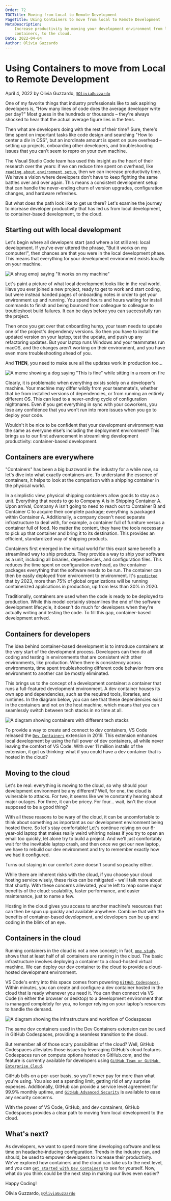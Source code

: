 ```yaml
---
Order: 72
TOCTitle: Moving from Local to Remote Development
PageTitle: Using Containers to move from local to Remote Development
MetaDescription:
    Increase productivity by moving your development environment from local, to
    containers, to the cloud.
Date: 2022-04-04
Author: Olivia Guzzardo
---
```


# Using Containers to move from Local to Remote Development

April 4, 2022 by Olivia Guzzardo,
[`@OliviaGuzzardo`](HTTPS://twitter.com/OliviaGuzzardo)

One of my favorite things that industry professionals like to ask aspiring
developers is, "How many lines of code does the average developer write per
day?" Most guess in the hundreds or thousands – they're always shocked to hear
that the actual average figure lies in the tens.

Then what are developers doing with the rest of their time? Sure, there's time
spent on important tasks like code design and searching "How to center a div in
CSS", but an inordinate amount is spent on pure overhead – setting up projects,
onboarding other developers, and troubleshooting issues that you can't seem to
repro on your own machine.

The Visual Studio Code team has used this insight as the heart of their research
over the years: if we can reduce time spent on overhead, like
[`reading about environment setup`](HTTPS://code.visualstudio.com/blogs/2022/03/08/the-tutorial-problem),
then we can increase productivity time. We have a vision where developers don't
have to keep fighting the same battles over and over again. This means a
consistent development setup that can handle the never-ending churn of version
upgrades, configuration changes, and hardware refreshes.

But what does the path look like to get us there? Let's examine the journey to
increase developer productivity that has led us from local development, to
container-based development, to the cloud.

## Starting out with local development

Let's begin where all developers start (and where a lot still are): local
development. If you've ever uttered the phrase, "But it works on my computer!",
then chances are that you were in the local development phase. This means that
everything for your development environment exists locally on your machine.

![`A shrug emoji saying "It works on my machine"`](it-works-on-my-machine.png)

Let's paint a picture of what local development looks like in the real world.
Have you ever joined a new project, ready to get to work and start coding, but
were instead handed pages of onboarding notes in order to get your environment
up and running. You spend hours and hours waiting for install commands to finish
and being bounced from colleague to colleague to troubleshoot build failures. It
can be days before you can successfully run the project.

Then once you get over that onboarding hump, your team needs to update one of
the project's dependency versions. So then you have to install the updated
version on your laptop, test the update, and push up any refactoring updates.
But your laptop runs Windows and your teammates run macOS, and the changes
aren't working on their environment, and you have even more troubleshooting
ahead of you.

And **THEN**, you need to make sure all the updates work in production too...

![`A meme showing a dog saying "This is fine" while sitting in a room on fire`](this-is-fine-meme.png)

Clearly, it is problematic when everything exists solely on a developer's
machine. Your machine may differ wildly from your teammate's, whether that be
from installed versions of dependencies, or from running an entirely different
OS. This can lead to a never-ending cycle of configuration nightmares. Even if
you get everything in sync with your coworkers, you lose any confidence that you
won't run into more issues when you go to deploy your code.

Wouldn't it be nice to be confident that your development environment was the
same as everyone else's including the deployment environment? This brings us to
our first advancement in streamlining development productivity: container-based
development.

## Containers are everywhere

"Containers" has been a big buzzword in the industry for a while now, so let's
dive into what exactly containers are. To understand the essence of containers,
it helps to look at the comparison with a shipping container in the physical
world.

In a simplistic view, physical shipping containers allow goods to stay as a
unit. Everything that needs to go to Company A is in Shipping Container A. Upon
arrival, Company A isn't going to need to reach out to Container B and Container
C to acquire their complete package; everything is packaged within Container A.
Additionally, a company doesn't need separate infrastructure to deal with, for
example, a container full of furniture versus a container full of food. No
matter the content, they have the tools necessary to pick up that container and
bring it to its destination. This provides an efficient, standardized way of
shipping products.

Containers first emerged in the virtual world for this exact same benefit: a
streamlined way to ship products. They provide a way to ship your software as a
unit, including all binaries, dependencies, and configuration files. This
reduces the time spent on configuration overhead, as the container packages
everything that the software needs to be run. The container can then be easily
deployed from environment to environment. It's
[`predicted`](HTTPS://www.gartner.com/en/newsroom/press-releases/2020-06-25-gartner-forecasts-strong-revenue-growth-for-global-co)
that by 2023, more than 75% of global organizations will be running
containerized applications in production, up from less than 30% in 2020.

Traditionally, containers are used when the code is ready to be deployed to
production. While this model certainly streamlines the end of the software
development lifecycle, it doesn't do much for developers when they're actually
writing and testing the code. To fill this gap, container-based development
arrived.

## Containers for developers

The idea behind container-based development is to introduce containers at the
very start of the development process. Developers can then do all coding and
testing in environments that are consistent with other environments, like
production. When there is consistency across environments, time spent
troubleshooting different code behavior from one environment to another can be
mostly eliminated.

This brings us to the concept of a development container: a container that runs
a full-featured development environment. A dev container houses its own app and
dependencies, such as the required tools, libraries, and runtimes. In the
diagram below, you can see that these dependencies exist in the containers and
not on the host machine, which means that you can seamlessly switch between tech
stacks in no time at all.

![`A diagram showing containers with different tech stacks`](container-diagram.png)

To provide a way to create and connect to dev containers, VS Code released the
[`Dev Containers`](HTTPS://marketplace.visualstudio.com/items?itemName=ms-vscode-remote.remote-containers)
extension in 2019. This extension enhances local development by using the full
power of dev containers, all while never leaving the comfort of VS Code. With
over 11 million installs of the extension, it got us thinking: what if you could
have a dev container that is hosted in the cloud?

## Moving to the cloud

Let's be real: everything is moving to the cloud, so why should your development
environment be any different? Well, for one, the cloud is vulnerable to attacks.
For two, it seems like we're constantly hearing about major outages. For three,
it can be pricey. For four… wait, isn't the cloud supposed to be a good thing?

With all these reasons to be wary of the cloud, it can be uncomfortable to think
about something as important as our development environment being hosted there.
So let's stay comfortable! Let's continue relying on our 6-year-old laptop that
makes really weird whirring noises if you try to open an email too quickly, let
alone try to build a project. And we'll just comfortably wait for the inevitable
laptop crash, and then once we get our new laptop, we have to rebuild our dev
environment and try to remember exactly how we had it configured.

Turns out staying in our comfort zone doesn't sound so peachy either.

While there are inherent risks with the cloud, if you choose your cloud hosting
service wisely, these risks can be mitigated - we'll talk more about that
shortly. With these concerns alleviated, you're left to reap some major benefits
of the cloud: scalability, faster performance, and easier maintenance, just to
name a few.

Hosting in the cloud gives you access to another machine's resources that can
then be spun up quickly and available anywhere. Combine that with the benefits
of container-based development, and developers can be up and coding in the blink
of an eye.

## Containers in the cloud

Running containers in the cloud is not a new concept; in fact,
[`one study`](HTTPS://www.datadoghq.com/container-report/?utm_source=SocialMedia&utm_medium=Twitter&utm_campaign=OrganicPosting-containerreport)
shows that at least half of all containers are running in the cloud. The basic
infrastructure involves deploying a container to a cloud-hosted virtual machine.
We can deploy our dev container to the cloud to provide a cloud-hosted
development environment.

VS Code's entry into this space comes from powering
[`GitHub Codespaces`](HTTPS://github.com/features/codespaces). Within minutes,
you can create and configure a dev container hosted in the cloud that is ready
whenever you need it. You can then connect via VS Code (in either the browser or
desktop) to a development environment that is managed completely for you, no
longer relying on your laptop's resources to handle the demand.

![`A diagram showing the infrastructure and workflow of Codespaces`](codespaces-diagram.png)

The same dev containers used in the Dev Containers extension can be used in
GitHub Codespaces, providing a seamless transition to the cloud.

But remember all of those scary possibilities of the cloud? Well, GitHub
Codespaces alleviates those issues by leveraging GitHub's cloud features.
Codespaces run on compute options hosted on GitHub.com, and the feature is
currently available for developers using
[`GitHub Team or GitHub Enterprise Cloud`](HTTPS://docs.github.com/get-started/learning-about-github/githubs-products).

GitHub bills on a per-user basis, so you'll never pay for more than what you're
using. You also set a spending limit, getting rid of any surprise expenses.
Additionally, GitHub can provide a service level agreement for 99.9% monthly
uptime, and
[`GitHub Advanced Security`](HTTPS://docs.github.com/get-started/learning-about-github/about-github-advanced-security)
is available to ease any security concerns.

With the power of VS Code, GitHub, and dev containers, GitHub Codespaces
provides a clear path to moving from local development to the cloud.

## What's next?

As developers, we want to spend more time developing software and less time on
headache-inducing configuration. Trends in the industry can, and should, be used
to empower developers to increase their productivity. We've explored how
containers and the cloud can take us to the next level, and you can
[`get started with Dev Containers`](/docs/devcontainers/containers.md) to see
for yourself. Now, what do you think could be the next step in making our lives
even easier?

Happy Coding!

Olivia Guzzardo, [`@OliviaGuzzardo`](HTTPS://twitter.com/OliviaGuzzardo)

